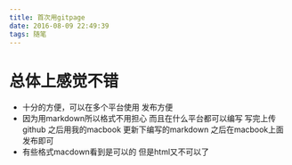 ```yaml
---
title: 首次用gitpage
date: 2016-08-09 22:49:39
tags: 随笔
---
```

# 总体上感觉不错
* 十分的方便，可以在多个平台使用 发布方便
* 因为用markdown所以格式不用担心  而且在什么平台都可以编写  写完上传github  之后用我的macbook 更新下编写的markdown 之后在macbook上面发布即可
* 有些格式macdown看到是可以的 但是html又不可以了

